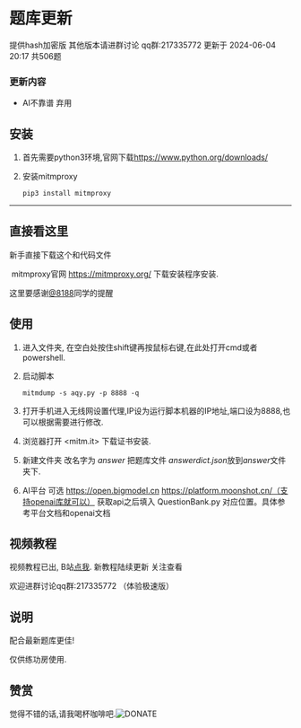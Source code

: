 # 题库更新

提供hash加密版 其他版本请进群讨论 qq群:217335772
更新于 2024-06-04 20:17 共506题

### 更新内容
- AI不靠谱 弃用


## 安装

1. 首先需要python3环境,官网下载<https://www.python.org/downloads/>

2. 安装mitmproxy

   `pip3 install mitmproxy`

---
## 直接看这里

新手直接下载这个和代码文件

​	mitmproxy官网 https://mitmproxy.org/ 下载安装程序安装.

这里要感谢[@8188](https://github.com/8188)同学的提醒

## 使用

1. 进入文件夹, 在空白处按住shift键再按鼠标右键,在此处打开cmd或者powershell.

2. 启动脚本

   `mitmdump -s aqy.py -p 8888 -q`

3. 打开手机进入无线网设置代理,IP设为运行脚本机器的IP地址,端口设为8888,也可以根据需要进行修改.

4. 浏览器打开 <mitm.it> 下载证书安装.

5. 新建文件夹 改名字为 *answer* 把题库文件 *answerdict.json*放到*answer*文件夹下.

6. AI平台 可选 https://open.bigmodel.cn https://platform.moonshot.cn/（支持openai库就可以）
   获取api之后填入 QuestionBank.py 对应位置。具体参考平台文档和openai文档



## 视频教程

视频教程已出, B站[点我](https://www.bilibili.com/video/BV1rY411K7VH?share_source=copy_web). 
新教程陆续更新 关注查看

欢迎进群讨论qq群:217335772 （体验极速版）


## 说明

配合最新题库更佳!

仅供练功房使用.


## 赞赏

觉得不错的话,请我喝杯咖啡吧.![DONATE](./donate.jpg)